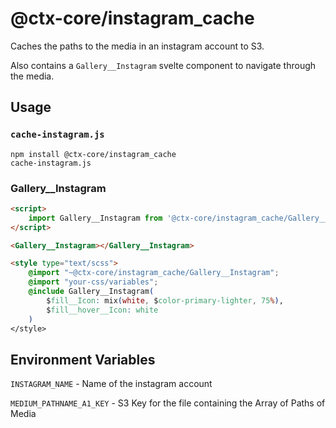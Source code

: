 # @ctx-core/instagram_cache

Caches the paths to the media in an instagram account to S3.

Also contains a `Gallery__Instagram` svelte component to navigate through the media.

## Usage

###  `cache-instagram.js`

```shell
npm install @ctx-core/instagram_cache
cache-instagram.js
```

### Gallery__Instagram

```html
<script>
	import Gallery__Instagram from '@ctx-core/instagram_cache/Gallery__Instagram.svelte'
</script>

<Gallery__Instagram></Gallery__Instagram>

<style type="text/scss">
	@import "~@ctx-core/instagram_cache/Gallery__Instagram";
	@import "your-css/variables";
	@include Gallery__Instagram(
		$fill__Icon: mix(white, $color-primary-lighter, 75%),
		$fill__hover__Icon: white
	)
</style>
```

## Environment Variables

`INSTAGRAM_NAME` -
	Name of the instagram account

`MEDIUM_PATHNAME_A1_KEY` -
	S3 Key for the file containing the Array of Paths of Media
